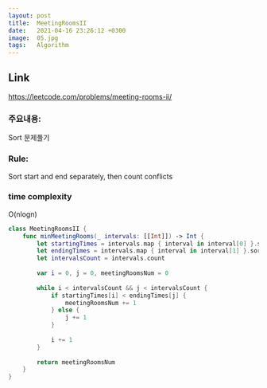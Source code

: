 ```yaml
---
layout: post
title:  MeetingRoomsII
date:   2021-04-16 23:26:12 +0300
image:  05.jpg
tags:   Algorithm
---
```



## Link
https://leetcode.com/problems/meeting-rooms-ii/

### 주요내용: 
Sort 문제풀기

### Rule:
Sort start and end separately, then count conflicts

### time complexity
O(nlogn)


```swift
class MeetingRoomsII {
    func minMeetingRooms(_ intervals: [[Int]]) -> Int {
        let startingTimes = intervals.map { interval in interval[0] }.sorted()
        let endingTimes = intervals.map { interval in interval[1] }.sorted()
        let intervalsCount = intervals.count
        
        var i = 0, j = 0, meetingRoomsNum = 0
        
        while i < intervalsCount && j < intervalsCount {
            if startingTimes[i] < endingTimes[j] {
                meetingRoomsNum += 1
            } else {
                j += 1
            }
            
            i += 1
        }
        
        return meetingRoomsNum
    }
}
```
